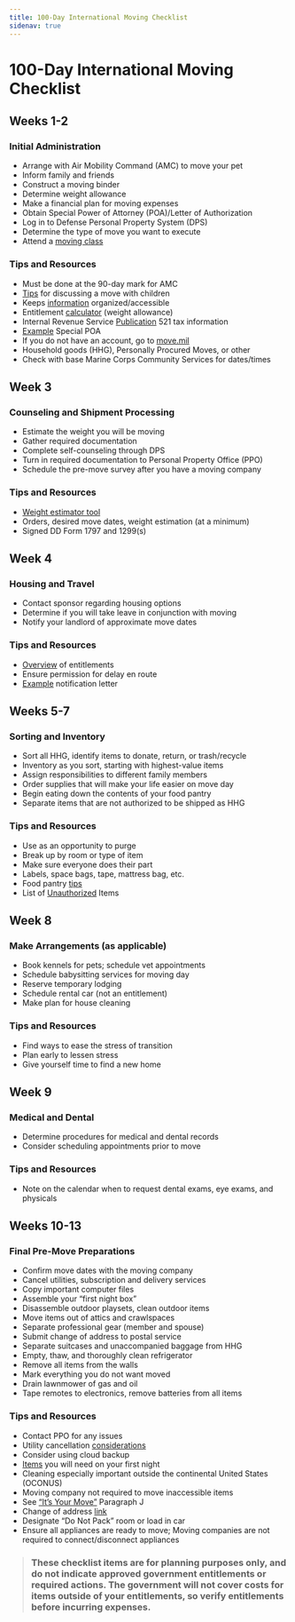 ```yaml
---
title: 100-Day International Moving Checklist
sidenav: true
---
```


# 100-Day International Moving Checklist

## Weeks 1-2
### Initial Administration
* Arrange with Air Mobility Command (AMC) to move your pet
* Inform family and friends
* Construct a moving binder
* Determine weight allowance
* Make a financial plan for moving expenses
* Obtain Special Power of Attorney (POA)/Letter of Authorization
* Log in to Defense Personal Property System (DPS)
* Determine the type of move you want to execute
* Attend a [moving class](https://usmc-mccs.org/services/support/information-and-referral/)

### Tips and Resources
* Must be done at the 90-day mark for AMC
* [Tips](http://kidshealth.org/en/parents/move.html#kha_12) for discussing a move with children
* Keeps [information](https://docs.google.com/document/d/1w2RLubQz9eLv-OST9D-mmc1AbfPyO9uLWSVABQaVLG0/edit) organized/accessible
* Entitlement [calculator](https://www.move.mil/entitlements) (weight allowance)
* Internal Revenue Service [Publication](https://www.irs.gov/pub/irs-pdf/p521.pdf) 521 tax information
* [Example](http://www.29palms.marines.mil/Portals/56/Docs/SJA/SPOA%20FILL%20IN%20THE%20BLANKS%203-18-11.pdf) Special POA
* If you do not have an account, go to [move.mil](http://www.move.mil/)
* Household goods (HHG), Personally Procured Moves, or other
* Check with base Marine Corps Community Services for dates/times


## Week 3
### Counseling and Shipment Processing
* Estimate the weight you will be moving
* Gather required documentation
* Complete self-counseling through DPS
* Turn in required documentation to Personal Property Office (PPO)
* Schedule the pre-move survey after you have a moving company

### Tips and Resources
* [Weight estimator tool](https://www.move.mil/resources/weight-estimator)
* Orders, desired move dates, weight estimation (at a minimum)
* Signed DD Form 1797 and 1299(s)

## Week 4
### Housing and Travel
* Contact sponsor regarding housing options
* Determine if you will take leave in conjunction with moving
* Notify your landlord of approximate move dates

### Tips and Resources
* [Overview](https://www.thebalance.com/military-travel-pcs-move-entitlements-3357064) of entitlements
* Ensure permission for delay en route
* [Example](https://www.apartmentguide.com/blog/sample-letter-giving-notice-to-your-apartment-manager/) notification letter

## Weeks 5-7
### Sorting and Inventory
* Sort all HHG, identify items to donate, return, or trash/recycle
* Inventory as you sort, starting with highest-value items
* Assign responsibilities to different family members
* Order supplies that will make your life easier on move day
* Begin eating down the contents of your food pantry
* Separate items that are not authorized to be shipped as HHG

### Tips and Resources
* Use as an opportunity to purge
* Break up by room or type of item
* Make sure everyone does their part
* Labels, space bags, tape, mattress bag, etc.
* Food pantry [tips](http://www.katehorrell.com/keeping-your-pantry-pcs-ready-all-year-long/)
* List of [Unauthorized](https://www.ustranscom.mil/dtr/part-iv/dtr_part_iv_app_i.pdf) Items

## Week 8
### Make Arrangements (as applicable)
* Book kennels for pets; schedule vet appointments
* Schedule babysitting services for moving day
* Reserve temporary lodging
* Schedule rental car (not an entitlement)
* Make plan for house cleaning

### Tips and Resources
* Find ways to ease the stress of transition
* Plan early to lessen stress
* Give yourself time to find a new home

## Week 9
### Medical and Dental
* Determine procedures for medical and dental records
* Consider scheduling appointments prior to move

### Tips and Resources 
* Note on the calendar when to request dental exams, eye exams, and physicals

## Weeks 10-13
### Final Pre-Move Preparations
* Confirm move dates with the moving company
* Cancel utilities, subscription and delivery services
* Copy important computer files
* Assemble your “first night box”
* Disassemble outdoor playsets, clean outdoor items
* Move items out of attics and crawlspaces
* Separate professional gear (member and spouse)
* Submit change of address to postal service
* Separate suitcases and unaccompanied baggage from HHG
* Empty, thaw, and thoroughly clean refrigerator
* Remove all items from the walls
* Mark everything you do not want moved
* Drain lawnmower of gas and oil
* Tape remotes to electronics, remove batteries from all items

### Tips and Resources 
* Contact PPO for any issues
* Utility cancellation [considerations](http://www.moveboxer.com/content/pages/8-tips-for-canceling-utilities-before-a-move)
* Consider using cloud backup
* [Items](https://www.unitedvanlines.com/moving-tips/moving-checklists/first-night-box) you will need on your first night
* Cleaning especially important outside the continental United States (OCONUS)
* Moving company not required to move inaccessible items
* See [“It’s Your Move”](https://www.ustranscom.mil/dtr/part-iv/dtr_part_iv_app_k_1.pdf) Paragraph J
* Change of address [link](https://moversguide.usps.com/icoa/home/icoa-main-flow.do?execution=e2s1&_flowId=icoa-main-flow&referral=MG82)
* Designate “Do Not Pack” room or load in car
* Ensure all appliances are ready to move; Moving companies are not
required to connect/disconnect appliances

> ### These checklist items are for planning purposes only, and do not indicate approved government entitlements or required actions. The government will not cover costs for items outside of your entitlements, so verify entitlements before incurring expenses.
